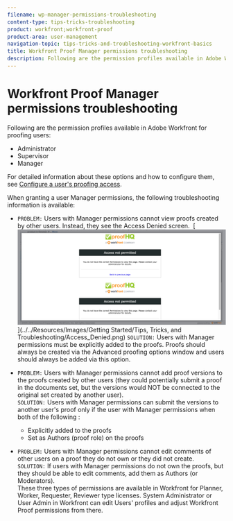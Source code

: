 ```yaml
---
filename: wp-manager-permissions-troubleshooting
content-type: tips-tricks-troubleshooting
product: workfront;workfront-proof
product-area: user-management
navigation-topic: tips-tricks-and-troubleshooting-workfront-basics
title: Workfront Proof Manager permissions troubleshooting
description: Following are the permission profiles available in Adobe Workfront for proofing users:
---
```


# Workfront Proof Manager permissions troubleshooting

Following are the permission profiles available in Adobe Workfront for proofing users:

* Administrator
* Supervisor
* Manager

For detailed information about these options and how to configure them, see [Configure a user's proofing access](../../administration-and-setup/manage-workfront/configure-proofing/configure-a-users-proofing-access.md).

When granting a user Manager permissions, the following troubleshooting information is available:

* `PROBLEM:` Users with Manager permissions cannot view proofs created by other users. Instead, they see the Access Denied screen.&nbsp; [ ![](assets/access-denied.png)  
  ](../../Resources/Images/Getting Started/Tips, Tricks, and Troubleshooting/Access_Denied.png) `SOLUTION:`&nbsp;Users with Manager permissions must be explicitly added to the proofs. Proofs should always be created via the Advanced proofing options window and users should always be added via this option.

* `PROBLEM:` Users with Manager permissions cannot add proof versions to the proofs created by other users (they could potentially submit a proof in the documents set, but the versions would NOT be connected to the original set created by another user).  
  `SOLUTION:` Users with Manager permissions can submit the versions to another user's proof only if the user with Manager permissions when both of the following :

  * Explicitly added to the proofs
  * Set as Authors (proof role) on the proofs

* `PROBLEM:` Users with Manager permissions cannot edit comments of other users on a proof they do not own or they did not create.  
  `SOLUTION:` If users with Manager permissions do not own the proofs, but they should be able to edit comments, add them as Authors (or Moderators).  
  These three types of permissions are available in Workfront for Planner, Worker, Requester, Reviewer type licenses. System Administrator or User Admin in Workfront can edit Users' profiles and adjust Workfront Proof permissions from there.&nbsp;

